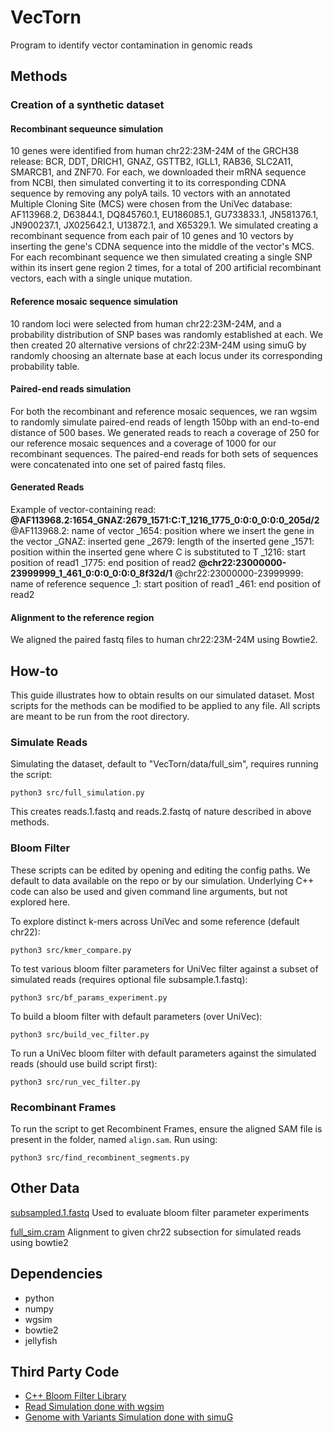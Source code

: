 # VecTorn
Program to identify vector contamination in genomic reads

## Methods

### Creation of a synthetic dataset
#### Recombinant sequeunce simulation
10 genes were identified from human chr22:23M-24M of the GRCH38 release: BCR, DDT, DRICH1, GNAZ, GSTTB2, IGLL1, RAB36, SLC2A11, SMARCB1, and ZNF70. For each, we downloaded their mRNA sequence from NCBI, then simulated converting it to its corresponding CDNA sequence by removing any polyA tails. 10 vectors with an annotated Multiple Cloning Site (MCS) were chosen from the UniVec database: AF113968.2, D63844.1, DQ845760.1, EU186085.1, GU733833.1, JN581376.1, JN900237.1, JX025642.1, U13872.1, and X65329.1. We simulated creating a recombinant sequence from each pair of 10 genes and 10 vectors by inserting the gene's CDNA sequence into the middle of the vector's MCS. For each recombinant sequence we then simulated creating a single SNP within its insert gene region 2 times, for a total of 200 artificial recombinant vectors, each with a single unique mutation.
#### Reference mosaic sequence simulation
10 random loci were selected from human chr22:23M-24M, and a probability distribution of SNP bases was randomly established at each. We then created 20 alternative versions of chr22:23M-24M using simuG by randomly choosing an alternate base at each locus under its corresponding probability table.
#### Paired-end reads simulation
For both the recombinant and reference mosaic sequences, we ran wgsim to randomly simulate paired-end reads of length 150bp with an end-to-end distance of 500 bases. We generated reads to reach a coverage of 250 for our reference mosaic sequences and a coverage of 1000 for our recombinant sequences. The paired-end reads for both sets of sequences were concatenated into one set of paired fastq files.
#### Generated Reads
Example of vector-containing read:
**@AF113968.2:1654_GNAZ:2679_1571:C:T_1216_1775_0:0:0_0:0:0_205d/2**
@AF113968.2: name of vector
_1654: position where we insert the gene in the vector
_GNAZ: inserted gene
_2679: length of the inserted gene
_1571: position within the inserted gene where C is substituted to T
_1216: start position of read1
_1775: end position of read2
**@chr22:23000000-23999999_1_461_0:0:0_0:0:0_8f32d/1**
@chr22:23000000-23999999: name of reference sequence
_1: start position of read1
_461: end position of read2
#### Alignment to the reference region
We aligned the paired fastq files to human chr22:23M-24M using Bowtie2.

## How-to
This guide illustrates how to obtain results on our simulated dataset. Most scripts for the methods can be modified to be applied to any file. All scripts are meant to be run from the root directory.

### Simulate Reads
Simulating the dataset, default to "VecTorn/data/full_sim", requires running the script:
```console
python3 src/full_simulation.py
```
This creates reads.1.fastq and reads.2.fastq of nature described in above methods.

### Bloom Filter
These scripts can be edited by opening and editing the config paths. We default to data available on the repo or by our simulation. Underlying C++ code can also be used and given command line arguments, but not explored here.

To explore distinct k-mers across UniVec and some reference (default chr22):
```console
python3 src/kmer_compare.py
```

To test various bloom filter parameters for UniVec filter against a subset of simulated reads (requires optional file subsample.1.fastq):
```console
python3 src/bf_params_experiment.py
```

To build a bloom filter with default parameters (over UniVec):
```console
python3 src/build_vec_filter.py
```

To run a UniVec bloom filter with default parameters against the simulated reads (should use build script first):
```console
python3 src/run_vec_filter.py
```

### Recombinant Frames
To run the script to get Recombinent Frames, ensure the aligned SAM file is present in the folder, named `align.sam`. Run using:
```console
python3 src/find_recombinent_segments.py
```

## Other Data
[subsampled.1.fastq](https://livejohnshopkins-my.sharepoint.com/:u:/g/personal/nbrown99_jh_edu/EaFoDbuS9Q1JjwBXyKmOf3IB_VjyYvTZRXhKBPkHmtUxpA?e=qx6IkA)
Used to evaluate bloom filter parameter experiments

[full_sim.cram](https://livejohnshopkins-my.sharepoint.com/:u:/g/personal/nbrown99_jh_edu/ERBBmyPtJxBOqkB7HNRy7noB76i59kocJiw3JwHPLpNxiQ?e=aG0Q6t)
Alignment to given chr22 subsection for simulated reads using bowtie2

## Dependencies
- python
- numpy
- wgsim
- bowtie2
- jellyfish

## Third Party Code
- [C++ Bloom Filter Library](http://www.partow.net/programming/bloomfilter/index.html)
- [Read Simulation done with wgsim](https://github.com/lh3/wgsim)
- [Genome with Variants Simulation done with simuG](https://github.com/yjx1217/simuG)
